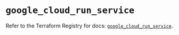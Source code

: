 # `google_cloud_run_service`

Refer to the Terraform Registry for docs: [`google_cloud_run_service`](https://registry.terraform.io/providers/hashicorp/google/6.7.0/docs/resources/cloud_run_service).
